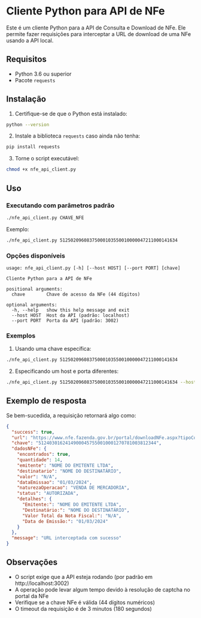 # Cliente Python para API de NFe

Este é um cliente Python para a API de Consulta e Download de NFe. Ele permite fazer requisições para interceptar a URL de download de uma NFe usando a API local.

## Requisitos

- Python 3.6 ou superior
- Pacote `requests`

## Instalação

1. Certifique-se de que o Python está instalado:
```bash
python --version
```

2. Instale a biblioteca `requests` caso ainda não tenha:
```bash
pip install requests
```

3. Torne o script executável:
```bash
chmod +x nfe_api_client.py
```

## Uso

### Executando com parâmetros padrão

```bash
./nfe_api_client.py CHAVE_NFE
```

Exemplo:
```bash
./nfe_api_client.py 51250209608375000103550010000047211000141634
```

### Opções disponíveis

```
usage: nfe_api_client.py [-h] [--host HOST] [--port PORT] [chave]

Cliente Python para a API de NFe

positional arguments:
  chave        Chave de acesso da NFe (44 dígitos)

optional arguments:
  -h, --help   show this help message and exit
  --host HOST  Host da API (padrão: localhost)
  --port PORT  Porta da API (padrão: 3002)
```

### Exemplos

1. Usando uma chave específica:
```bash
./nfe_api_client.py 51250209608375000103550010000047211000141634
```

2. Especificando um host e porta diferentes:
```bash
./nfe_api_client.py 51250209608375000103550010000047211000141634 --host 192.168.1.100 --port 3000
```

## Exemplo de resposta

Se bem-sucedida, a requisição retornará algo como:

```json
{
  "success": true,
  "url": "https://www.nfe.fazenda.gov.br/portal/downloadNFe.aspx?tipoConsulta=resumo&a=/FUbC0GSMHCJjbZ2NgfjZsg6TCH73LphlAQbw+OtsmBc5ekZWk7HifGG8RgIx/zC&tipoConteudo=7PhJ%20gAVw2g=&lp=L0ZVYkMwR1NNSENKamJaMk5nZmpac2c2VENINzNMcGhsQVFidytPdHNtQmM1ZWtaV2s3SGlmR0c4UmdJeC96Qw==",
  "chave": "51240301624149000457550010001270781003812344",
  "dadosNFe": {
    "encontrados": true,
    "quantidade": 14,
    "emitente": "NOME DO EMITENTE LTDA",
    "destinatario": "NOME DO DESTINATÁRIO",
    "valor": "N/A",
    "dataEmissao": "01/03/2024",
    "naturezaOperacao": "VENDA DE MERCADORIA",
    "status": "AUTORIZADA",
    "detalhes": {
      "Emitente:": "NOME DO EMITENTE LTDA",
      "Destinatário:": "NOME DO DESTINATÁRIO",
      "Valor Total da Nota Fiscal:": "N/A",
      "Data de Emissão:": "01/03/2024"
    }
  },
  "message": "URL interceptada com sucesso"
}
```

## Observações

- O script exige que a API esteja rodando (por padrão em http://localhost:3002)
- A operação pode levar algum tempo devido à resolução de captcha no portal da NFe
- Verifique se a chave NFe é válida (44 dígitos numéricos)
- O timeout da requisição é de 3 minutos (180 segundos) 